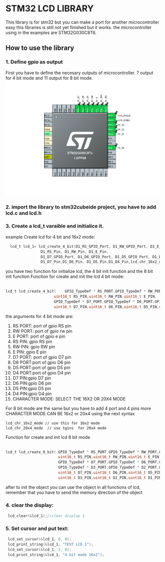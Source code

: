 # STM32 LCD LIBRARY
This library is for stm32 but you can make a port for another microcontroller easy
this libraries is still not yet finished but it works.
the microcontroller using in the examples are STM32G030C8T6.


## How to use the library

### 1. Define gpio as output
First you have to define the necesary outputs of microcontroller.
7 output for 4 bit mode  and 11 output for 8 bit mode.
![Definene gpio as output in stm32cubemx](https://github.com/MrMustard/STM32-LCD/blob/main/EXAMPLES/LCD_16X2_8_BIT_MODE/pinout.png)

### 2. import the library to stm32cubeide project, you have to add lcd.c and lcd.h 
### 3. Create a lcd_t varaible and initialice it.
 example Create lcd for 4 bit and 16x2 mode: 

```C
  lcd_t lcd_1= lcd_create_4_bit(D1_RS_GPIO_Port, D1_RW_GPIO_Port, D1_E_GPIO_Port,
  				D1_RS_Pin, D1_RW_Pin, D1_E_Pin,
  				D1_D7_GPIO_Port, D1_D6_GPIO_Port, D1_D5_GPIO_Port, D1_D4_GPIO_Port,
  				D1_D7_Pin,D1_D6_Pin, D1_D5_Pin,D1_D4_Pin,lcd_chr_16x2_mode);

```

 you have two function for initialize lcd, the 4 bit init function and the 8 bit init function
 Function for create and init the lcd 4 bit mode:
 
  ```C
 
 lcd_t lcd_create_4_bit(	GPIO_TypeDef * RS_PORT,GPIO_TypeDef * RW_PORT,GPIO_TypeDef * E_PORT,
						uint16_t RS_PIN,uint16_t RW_PIN,uint16_t E_PIN,
						GPIO_TypeDef * D7_PORT,GPIO_TypeDef * D6_PORT,GPIO_TypeDef * D5_PORT,GPIO_TypeDef * D4_PORT,
						uint16_t D7_PIN,uint16_t D6_PIN,uint16_t D5_PIN,uint16_t D4_PIN,uint8_t character);
 
 ```
  the arguments for 4 bit mode are:
 1. RS PORT: port of gpio RS pin
 2. RW PORT: port of gpio rw pin
 3. E PORT: port of gpio e pin
 4. RS PIN: gpio RS pin
 5. RW PIN: gpio RW pin
 6. E PIN: gpio E pin
 7. D7 PORT: port of gpio D7 pin
 8. D6 PORT:port of gpio D6 pin
 9. D5 PORT:port of gpio D5 pin
 10. D4 PORT:port of gpio D4 pin
 11. D7 PIN:gpio D7 pin
 12. D6 PIN:gpio D6 pin
 13. D5 PIN:gpio D5 pin
 14. D4 PIN:gpio D4 pin
 15. CHARACTER MODE: SELECT THE 16X2 OR  20X4  MODE
 
 
 For 8 bit mode are the same but you have to add 4 port and 4 pins more
 CHARACTER MODE CAN BE 16x2 or 20x4 using the next syntax
 ```
lcd_chr_16x2_mode // use this for 16x2 mode
lcd_chr_20x4_mode  // use tgins  for 20x4 mode
 
 ```
 

 Function for create and init lcd 8 bit mode 
```C

lcd_t lcd_create_8_bit(	GPIO_TypeDef * RS_PORT,GPIO_TypeDef * RW_PORT,GPIO_TypeDef * E_PORT,
						uint16_t RS_PIN,uint16_t RW_PIN,uint16_t E_PIN,
						GPIO_TypeDef * D7_PORT,GPIO_TypeDef * D6_PORT,GPIO_TypeDef * D5_PORT,GPIO_TypeDef * D4_PORT,
						GPIO_TypeDef * D3_PORT,GPIO_TypeDef * D2_PORT,GPIO_TypeDef * D1_PORT,GPIO_TypeDef * D0_PORT,
						uint16_t D7_PIN,uint16_t D6_PIN,uint16_t D5_PIN,uint16_t D4_PIN,
						uint16_t D3_PIN,uint16_t D2_PIN,uint16_t D1_PIN,uint16_t D0_PIN,uint8_t character);
```




after to init the object you can use the object in all functions of lcd, remember that you have to send the memory direction of the object

### 4. clear the display:

```C
 lcd_clear(&lcd_1);//clear display 1

```
### 5. Set cursor and put text:

```C
 lcd_set_cursor(&lcd_1, 0, 0);
 lcd_print_string(&lcd_1, "TEST LCD 1");
 lcd_set_cursor(&lcd_1, 1, 0);
 lcd_print_string(&lcd_1, "4 bit mode 16x2");
```





